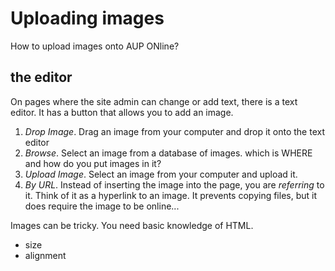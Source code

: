 # Uploading images

How to upload images onto AUP ONline?

## the editor
On pages where the site admin can change or add text, there is a text editor. It has a button that allows you to add an image.


1. _Drop Image_. Drag an image from your computer and drop it onto the text editor
2. _Browse_. Select an image from a database of images. which is WHERE and how do you put images in it?
3. _Upload Image_. Select an image from your computer and upload it.
4. _By URL_. Instead of inserting the image into the page, you are _referring_ to it. Think of it as a hyperlink to an image. It prevents copying files, but it does require the image to be online...

Images can be tricky. You need basic knowledge of HTML.


- size
- alignment
